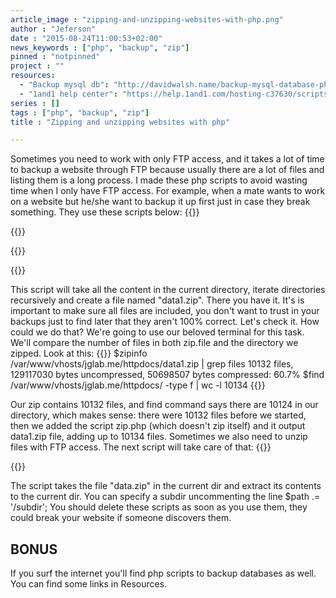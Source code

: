 ```yaml
---
article_image : "zipping-and-unzipping-websites-with-php.png"
author : "Jeferson"
date : "2015-08-24T11:00:53+02:00"
news_keywords : ["php", "backup", "zip"]
pinned : "notpinned"
project : ""
resources:
  - "Backup mysql db": "http://davidwalsh.name/backup-mysql-database-php"
  - "1and1 help center": "https://help.1and1.com/hosting-c37630/scripts-and-programming-languages-c85099/php-c37728/importing-and-exporting-mysql-databases-using-php-a595887.html"
series : []
tags : ["php", "backup", "zip"]
title : "Zipping and unzipping websites with php"

---
```

Sometimes you need to work with only FTP access, and it takes a lot of time to backup a website through FTP because usually there are a lot of files and listing them is a long process. I made these php scripts to avoid wasting time when I only have FTP access. For example, when a mate wants to work on a website but he/she want to backup it up first just in case they break something. They use these scripts below:
{{<highlight php>}}
<?php
$zip = new ZipArchive();

if (!$zip-&gt;open("data1.zip", ZIPARCHIVE::CREATE)) {
	die ("&lt;p class='error'&gt;Couldn't create the file&lt;/p&gt;");
}

$iterator = new RecursiveIteratorIterator(new RecursiveDirectoryIterator("."));

$path_parts = pathinfo(__FILE__);
$script_path = $path_parts['dirname'] . '/'. $path_parts['basename'];
foreach ($iterator as $key=&gt;$value) {
	if(is_file($key) &amp;&amp; realpath($key) != $script_path){ // don't include this file
		$zip-&gt;addFile($key, $key) or die ("&lt;p class='error'&gt;ERROR: Couldn't add file: $key&lt;/p&gt;");
		echo $key . '&lt;br&gt;';
	}
}

$zip-&gt;close() or die ("&lt;p class='error'&gt;ERROR: Couldn't save the file&lt;/p&gt;");

echo "&lt;h1&gt;OK.&lt;/h1&gt;";
?>
{{</highlight>}}

{{<highlight html>}}
<style>
	h1{
		position: absolute;
		top: 0;
		right: 100px;
		font-size: 100px;
		color: #148BA5;
	}

	.error{
		color: red;
	}
</style>
{{</highlight>}}


This script will take all the content in the current directory, iterate directories recursively and create a file named "data1.zip". There you have it. It's is important to make sure all files are included, you don't want to trust in your backups just to find later that they aren't 100% correct. Let's check it. How could we do that? We're going to use our beloved terminal for this task. We'll compare the number of files in both zip.file and the directory we zipped.
Look at this:
{{<highlight sh>}}
$zipinfo /var/www/vhosts/jglab.me/httpdocs/data1.zip | grep files
10132 files, 129117030 bytes uncompressed, 50698507 bytes compressed:  60.7%
$find /var/www/vhosts/jglab.me/httpdocs/ -type f | wc -l
10134
{{</highlight>}}

Our zip contains 10132 files, and find command says there are 10124 in our directory, which makes sense: there were 10132 files before we started, then we added the script zip.php (which doesn't zip itself) and it output data1.zip file, adding up to 10134 files.
Sometimes we also need to unzip files with FTP access. The next script will take care of that:
{{<highlight php>}}
<?php
$file = 'data.zip';

$path = pathinfo(realpath($file), PATHINFO_DIRNAME);

//$path .= '/subdir';

if(!file_exists($path)){
	mkdir($path, 0755, true);
}

$zip = new ZipArchive;
$res = $zip-&gt;open($file);
if ($res === TRUE) {
  // extract it to the path we determined above
  $zip-&gt;extractTo($path);
  $zip-&gt;close();
  echo "$file extracted to $path";
} else {
  echo "Couldn't open $file";
}
?>
{{</highlight>}}

The script takes the file "data.zip" in the current dir and extract its contents to the current dir. You can specify a subdir uncommenting the line $path .= '/subdir';
You should delete these scripts as soon as you use them, they could break your website if someone discovers them.
## BONUS
If you surf the internet you'll find php scripts to backup databases as well. You can find some links in Resources.
